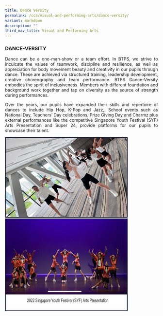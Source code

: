 ```yaml
---
title: Dance Versity
permalink: /cca/visual-and-performing-arts/dance-versity/
variant: markdown
description: ""
third_nav_title: Visual and Performing Arts
---
```

<h3>DANCE-VERSITY</h3><p align="justify">
Dance can be a one-man-show or a team effort. In BTPS, we strive to inculcate the values of teamwork, discipline and resilience, as well as appreciation for body movement beauty and creativity in our pupils through dance. These are achieved via structured training, leadership development, creative choreography and team performance. 
BTPS Dance-Versity embodies the spirit of inclusiveness. Members with different foundation and background work together and tap on diversity as the source of strength during performances.</p>
<p align="justify">Over the years, our pupils have expanded their skills and repertoire of dances to include Hip Hop, K-Pop and Jazz,. School events such as National Day, Teachers’ Day celebrations, Prize Giving Day and Charmz plus external performances like the competitive Singapore Youth Festival (SYF) Arts Presentation and Super 24, provide platforms for our pupils to showcase their talent.   </p>
<img style="border:2px solid #0A0B30; width:400px;height:260px;" src="/images/CCA/dance%201.jpg"><br><img style="border:2px solid #0A0B30; width:400px;height:300px;" src="/images/CCA/dance%202.jpg">